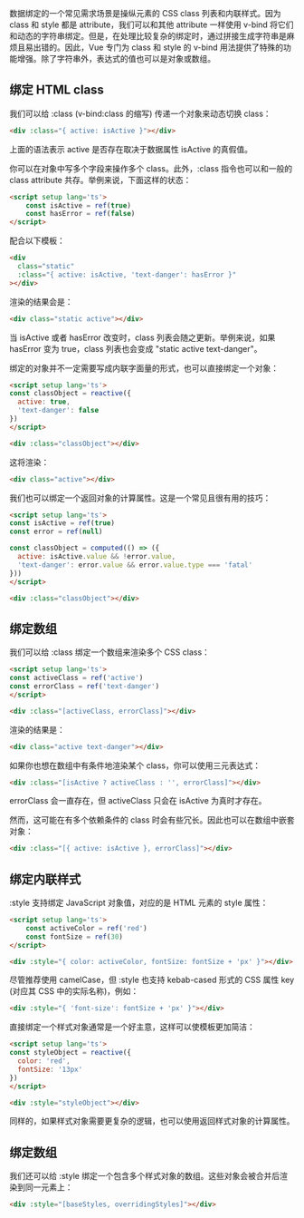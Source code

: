 数据绑定的一个常见需求场景是操纵元素的 CSS class 列表和内联样式。因为 class 和 style 都是 attribute，我们可以和其他 attribute 一样使用 v-bind 将它们和动态的字符串绑定。但是，在处理比较复杂的绑定时，通过拼接生成字符串是麻烦且易出错的。因此，Vue 专门为 class 和 style 的 v-bind 用法提供了特殊的功能增强。除了字符串外，表达式的值也可以是对象或数组。

## 绑定 HTML class
我们可以给 :class (v-bind:class 的缩写) 传递一个对象来动态切换 class：
```html
<div :class="{ active: isActive }"></div>
```
上面的语法表示 active 是否存在取决于数据属性 isActive 的真假值。

你可以在对象中写多个字段来操作多个 class。此外，:class 指令也可以和一般的 class attribute 共存。举例来说，下面这样的状态：
```html
<script setup lang='ts'>
    const isActive = ref(true)
    const hasError = ref(false)
</script>
```

配合以下模板：
```html
<div
  class="static"
  :class="{ active: isActive, 'text-danger': hasError }"
></div>
```
渲染的结果会是：
```html
<div class="static active"></div>
```
当 isActive 或者 hasError 改变时，class 列表会随之更新。举例来说，如果 hasError 变为 true，class 列表也会变成 "static active text-danger"。

绑定的对象并不一定需要写成内联字面量的形式，也可以直接绑定一个对象：
```html
<script setup lang='ts'>
const classObject = reactive({
  active: true,
  'text-danger': false
})
</script>

<div :class="classObject"></div>
```
这将渲染：
```html
<div class="active"></div>
```
我们也可以绑定一个返回对象的计算属性。这是一个常见且很有用的技巧：
```html
<script setup lang='ts'>
const isActive = ref(true)
const error = ref(null)

const classObject = computed(() => ({
  active: isActive.value && !error.value,
  'text-danger': error.value && error.value.type === 'fatal'
}))
</script>

<div :class="classObject"></div>
```
## 绑定数组
我们可以给 :class 绑定一个数组来渲染多个 CSS class：
```html
<script setup lang='ts'>
const activeClass = ref('active')
const errorClass = ref('text-danger')
</script>

<div :class="[activeClass, errorClass]"></div>
```
渲染的结果是：
```html
<div class="active text-danger"></div>
```
如果你也想在数组中有条件地渲染某个 class，你可以使用三元表达式：
```html
<div :class="[isActive ? activeClass : '', errorClass]"></div>
```
errorClass 会一直存在，但 activeClass 只会在 isActive 为真时才存在。

然而，这可能在有多个依赖条件的 class 时会有些冗长。因此也可以在数组中嵌套对象：
```html
<div :class="[{ active: isActive }, errorClass]"></div>
```

## 绑定内联样式

:style 支持绑定 JavaScript 对象值，对应的是 HTML 元素的 style 属性：
```html
<script setup lang='ts'>
    const activeColor = ref('red')
    const fontSize = ref(30)
</script>

<div :style="{ color: activeColor, fontSize: fontSize + 'px' }"></div>
```
尽管推荐使用 camelCase，但 :style 也支持 kebab-cased 形式的 CSS 属性 key (对应其 CSS 中的实际名称)，例如：
```html
<div :style="{ 'font-size': fontSize + 'px' }"></div>
```
直接绑定一个样式对象通常是一个好主意，这样可以使模板更加简洁：
```html
<script setup lang='ts'>
const styleObject = reactive({
  color: 'red',
  fontSize: '13px'
})
</script>

<div :style="styleObject"></div>
```
同样的，如果样式对象需要更复杂的逻辑，也可以使用返回样式对象的计算属性。

## 绑定数组
我们还可以给 :style 绑定一个包含多个样式对象的数组。这些对象会被合并后渲染到同一元素上：
```html
<div :style="[baseStyles, overridingStyles]"></div>
```
